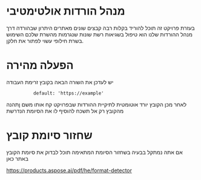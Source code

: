
# מנהל הורדות אולטימטיבי

בעזרת פרויקט זה תוכל להוריד בקלות רבה קבצים שונים מאתרים היתרון שבהורדה דרך מנהל ההורדות שלנו הוא טיפול בשגיאות רשת שונות שנגרמות מהשרת שלכם השימוש בשרת חילופי עשוי לפתור את חלקן.


# הפעלה מהירה
יש לעדכן את השורה הבאה בקובץ זרימת העבודה

```
          default: 'https://example'
   ```
לאחר מכן הקובץ יורד אוטומטית לתיקיית ההורדות שבפרויקט קח אותו משם ןתהנה מהקובץ 
רק אל תשכח להוסיף לו את הסיומת הנדרשת

# שחזור סיומת קובץ
אם אתה נמתקל בבעיה בשחזור הסיומת המתאימה תוכל לבדוק את סיומת הקובץ באתר כאן

https://products.aspose.ai/pdf/he/format-detector
